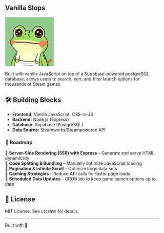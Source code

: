 ## Vanilla Slops

<p align="left">
  <img src="./src/client/public/frogslops.png" alt="FrogSlops Logo" width="160">
</p>

Built with vanilla JavaScript on top of a Supabase-powered postgreSQL database,
allows users to search, sort, and filter launch options for thousands of Steam games.

## 🛠️ Building Blocks
- **Frontend:** Vanilla JavaScript, CSS-in-JS
- **Backend:** Node.js (Express)
- **Database:** Supabase (PostgreSQL)
- **Data Source:** Steamworks/Steampowered API

### 🔄 **Roadmap**  
🚧 **Server-Side Rendering (SSR) with Express** – Generate and serve HTML dynamically  
🚧 **Code Splitting & Bundling** – Manually optimize JavaScript loading  
🚧 **Pagination & Infinite Scroll** – Optimize large data sets  
🚧 **Caching Strategies** – Reduce API calls for faster page loads  
🚀 **Scheduled Data Updates** – CRON job to keep game launch options up to date  

## 📜 License
MIT License. See `LICENSE` for details.

---
Built with 💚


